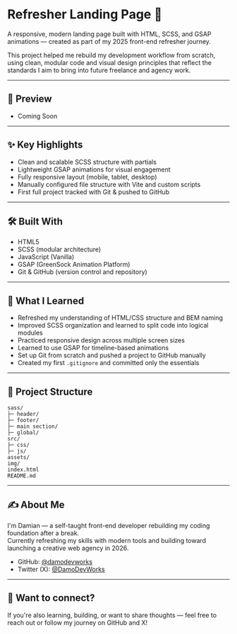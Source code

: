 # Refresher Landing Page 🚀

A responsive, modern landing page built with HTML, SCSS, and GSAP animations — created as part of my 2025 front-end refresher journey.

This project helped me rebuild my development workflow from scratch, using clean, modular code and visual design principles that reflect the standards I aim to bring into future freelance and agency work.

---

## 📸 Preview

- Coming Soon

---

## ✨ Key Highlights

- Clean and scalable SCSS structure with partials
- Lightweight GSAP animations for visual engagement
- Fully responsive layout (mobile, tablet, desktop)
- Manually configured file structure with Vite and custom scripts
- First full project tracked with Git & pushed to GitHub

---

## 🛠️ Built With

- HTML5
- SCSS (modular architecture)
- JavaScript (Vanilla)
- GSAP (GreenSock Animation Platform)
- Git & GitHub (version control and repository)

---

## 🧠 What I Learned

- Refreshed my understanding of HTML/CSS structure and BEM naming
- Improved SCSS organization and learned to split code into logical modules
- Practiced responsive design across multiple screen sizes
- Learned to use GSAP for timeline-based animations
- Set up Git from scratch and pushed a project to GitHub manually
- Created my first `.gitignore` and committed only the essentials

---

## 📁 Project Structure
```
sass/
├─ header/
├─ footer/
├─ main section/
├─ global/
src/
├─ css/
├─ js/
assets/
img/
index.html
README.md
```
---

## ✍️ About Me

I'm Damian — a self-taught front-end developer rebuilding my coding foundation after a break.  
Currently refreshing my skills with modern tools and building toward launching a creative web agency in 2026.

- GitHub: [@damodevworks](https://github.com/damodevworks)
- Twitter (X): [@DamoDevWorks](https://x.com/DamoDevWorks) 

---

## 🤝 Want to connect?

If you're also learning, building, or want to share thoughts — feel free to reach out or follow my journey on GitHub and X!